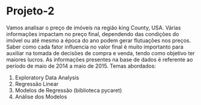 # Projeto-2
Vamos analisar o preço de imóveis na região king County, USA. Várias informações impactam no preço final, dependendo das condições do imóvel ou até mesmo a época do ano podem gerar flutuações nos preços. Saber como cada fator influencia no valor final é muito importanto para auxiliar na tomada de decisões de compra e venda, tendo como objetivo ter maiores lucros. As informações presentes na base de dados é referente ao período de maio de 2014 a maio de 2015.
Temas abordados:
  1. Exploratory Data Analysis
  2. Regressão Linear
  3. Modelos de Regressão (biblioteca pycaret)
  4. Análise dos Modelos
